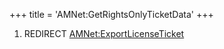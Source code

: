 +++
title = 'AMNet:GetRightsOnlyTicketData'
+++

1.  REDIRECT
    [AMNet:ExportLicenseTicket](AMNet:ExportLicenseTicket "wikilink")
